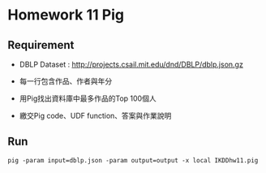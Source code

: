 Homework 11 Pig
==========

## Requirement

+ DBLP Dataset : http://projects.csail.mit.edu/dnd/DBLP/dblp.json.gz
+ 每一行包含作品、作者與年分
+ 用Pig找出資料庫中最多作品的Top 100個人

+ 繳交Pig code、UDF function、答案與作業說明

## Run

    pig -param input=dblp.json -param output=output -x local IKDDhw11.pig

